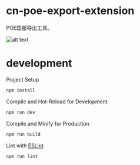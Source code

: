 # cn-poe-export-extension
POE国服导出工具。

![alt text](https://github.com/me1ting/cn-poe-export-extension/blob/master/preview.png?raw=true "Title")

# development

Project Setup
```sh
npm install
```

Compile and Hot-Reload for Development
```sh
npm run dev
```

Compile and Minify for Production
```sh
npm run build
```

Lint with [ESLint](https://eslint.org/)
```sh
npm run lint
```
